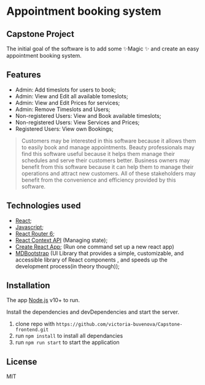 # Appointment booking system

## Capstone Project

The initial goal of the software is to add some ✨Magic ✨ and create an easy appointment booking system.

## Features

- Admin: Add timeslots for users to book;
- Admin: View and Edit all available tomeslots;
- Admin: View and Edit Prices for services;
- Admin: Remove Timeslots and Users;
- Non-registered Users: View and Book available timeslots;
- Non-registered Users: View Services and Prices;
- Registered Users: View own Bookings;

> Customers may be interested in this software because it allows them to easily book and manage appointments. Beauty professionals may find this software useful because it helps them manage their schedules and serve their customers better. Business owners may benefit from this software because it can help them to manage their operations and attract new customers. All of these stakeholders may benefit from the convenience and efficiency provided by this software.

## Technologies used

- [React](https://beta.reactjs.org/);
- [Javascript](https://www.javascript.com/);
- [React Router 6](https://reactrouter.com/en/main);
- [React Context API](https://reactjs.org/docs/context.html) (Managing state);
- [Create React App](https://create-react-app.dev/); (Run one command set up a new react app)
- [MDBootstrap](https://mdbootstrap.com/docs/react/) (UI Library that provides a simple, customizable, and accessible library of React components , and speeds up the development process(in theory though));

## Installation

The app [Node.js](https://nodejs.org/) v10+ to run.

Install the dependencies and devDependencies and start the server.

1. clone repo with `https://github.com/victoria-buvenova/Capstone-frontend.git`
2. run `npm install` to install all dependancies
3. run `npm run start` to start the application

## License

MIT
